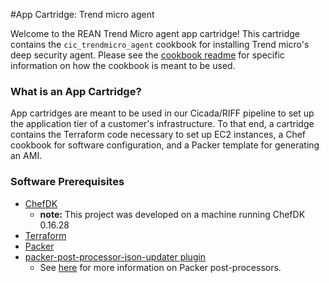 #App Cartridge: Trend micro agent

Welcome to the REAN Trend Micro agent app cartridge! This cartridge contains the `cic_trendmicro_agent` cookbook for installing Trend micro's deep security agent. Please see the [cookbook readme](chef/cookbooks/cic_trendmicro_agent/README.md) for specific information on how the cookbook is meant to be used.

### What is an App Cartridge?

App cartridges are meant to be used in our Cicada/RIFF pipeline to set up the application tier of a customer's infrastructure. To that end, a cartridge contains the Terraform code necessary to set up EC2 instances, a Chef cookbook for software configuration, and a Packer template for generating an AMI.

### Software Prerequisites
* [ChefDK](https://downloads.chef.io/chef-dk/)
  - **note:** This project was developed on a machine running ChefDK 0.16.28
* [Terraform](https://www.terraform.io/downloads.html)
* [Packer](https://www.packer.io/downloads.html)
* [packer-post-processor-json-updater plugin](https://github.com/cliffano/packer-post-processor-json-updater)
  - See [here](https://www.packer.io/docs/templates/post-processors.html) for more information on Packer post-processors.

